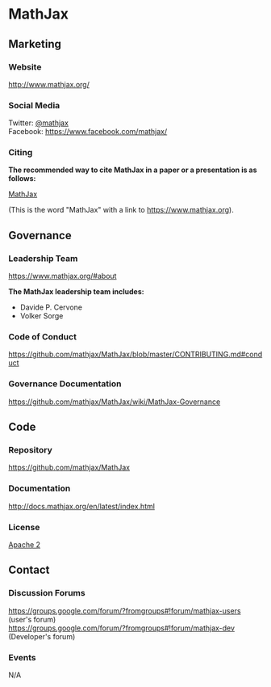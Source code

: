 # MathJax

## Marketing

### Website

<http://www.mathjax.org/>

### Social Media

Twitter:  [@mathjax](https://twitter.com/mathjax?lang=en)  
Facebook:  <https://www.facebook.com/mathjax/>


### Citing

**The recommended way to cite MathJax in a paper or a presentation is as follows:**

[MathJax](https://www.mathjax.org)

(This is the word "MathJax" with a link to <https://www.mathjax.org>).

## Governance

### Leadership Team

<https://www.mathjax.org/#about>

**The MathJax leadership team includes:**

- Davide P. Cervone
- Volker Sorge

### Code of Conduct

<https://github.com/mathjax/MathJax/blob/master/CONTRIBUTING.md#conduct>

### Governance Documentation

<https://github.com/mathjax/MathJax/wiki/MathJax-Governance>

## Code

### Repository

<https://github.com/mathjax/MathJax>

### Documentation

<http://docs.mathjax.org/en/latest/index.html>

### License

[Apache 2](https://github.com/mathjax/MathJax/blob/master/LICENSE)

## Contact

### Discussion Forums

<https://groups.google.com/forum/?fromgroups#!forum/mathjax-users> (user's forum)  
<https://groups.google.com/forum/?fromgroups#!forum/mathjax-dev> (Developer's forum)

### Events

N/A
